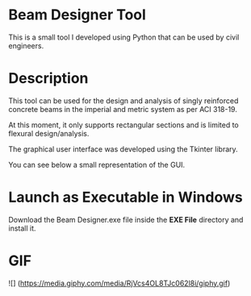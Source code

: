 # Beam Designer Tool
This is a small tool I developed using Python that can be used by civil engineers.


# Description
This tool can be used for the design and analysis of singly reinforced concrete beams in the imperial and metric system as per ACI 318-19.

At this moment, it only supports rectangular sections and is limited to flexural design/analysis.

The graphical user interface was developed using the Tkinter library.

You can see below a small representation of the GUI.


# Launch as Executable in Windows
Download the Beam Designer.exe file inside the **EXE File** directory and install it.


# GIF
![] (https://media.giphy.com/media/RjVcs4OL8TJc062l8i/giphy.gif)
